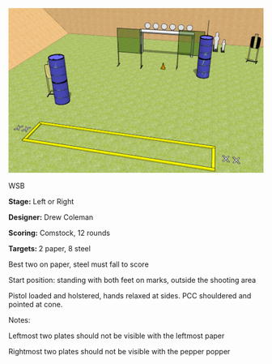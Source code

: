 ![Left or Right](Stage%20Design.png)

WSB

<b>Stage:</b> Left or Right

<b>Designer:</b> Drew Coleman

<b>Scoring:</b> Comstock, 12 rounds

<b>Targets: </b>2 paper, 8 steel

Best two on paper, steel must fall to score

Start position: standing with both feet on marks, outside the shooting area

Pistol loaded and holstered, hands relaxed at sides. PCC shouldered and pointed at cone.

Notes:

Leftmost two plates should not be visible with the leftmost paper

Rightmost two plates should not be visible with the pepper popper

